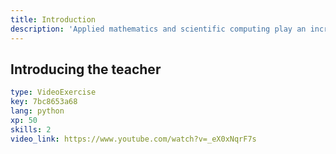 ```yaml
---
title: Introduction
description: 'Applied mathematics and scientific computing play an increasing role in the design of industrial products; however, it is only one link in a long chain that mobilizes numerous and varied intellectual resources to arrive at designing, at best and in a timely manner, the desired product. The level of complexity of the systems is very high at a level where any social integration of the resulting products would be without damage or side effects. In contrast, the majority of technological products are just the immediate solution to many of the problems of everyday life. The advent of products, consumer goods, such as computers, the Internet and telecommunications, to each its tools, has revolutionized the working methodologies of teams and research laboratories. Software tools and suites are a great help to process modeling and simulation work. The computer and the means of design are the vectors which caused a clear improvement in the speed of implementation of exploitable means. Computer-aided design (CAD) software has played a major role in the development of many processes (Modeling) and has facilitated the understanding of many phenomena (Simulation).'
---
```


## Introducing the teacher

```yaml
type: VideoExercise
key: 7bc8653a68
lang: python
xp: 50
skills: 2
video_link: https://www.youtube.com/watch?v=_eX0xNqrF7s
```
